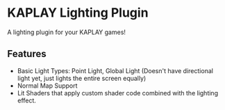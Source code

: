 # KAPLAY Lighting Plugin

A lighting plugin for your KAPLAY games!

## Features
- Basic Light Types: Point Light, Global Light (Doesn't have directional light yet, just lights the entire screen equally)
- Normal Map Support
- Lit Shaders that apply custom shader code combined with the lighting effect.